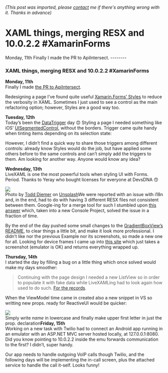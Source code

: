 *(This post was imported, please [contact](#/contact) me if there's anything wrong with it. Thanks in advance)*

# XAML things, merging RESX and 10.0.2.2 #XamarinForms

   Monday, 11th Finally I made the PR to ApiIntersect.   --------
  
### XAML things, merging RESX and 10.0.2.2 #XamarinForms

**Monday, 11th**  
Finally I made [the PR to ApiIntersect](https://github.com/xamarin/ApiInteresect/pull/3).

Redesigning a page I’ve found quite useful [Xamarin.Forms’ Styles](https://developer.xamarin.com/guides/xamarin-forms/user-interface/styles/) to reduce the verbosity in XAML. Sometimes I just used to see a control as the main refactoring option; however, Styles are a good way too.

**Tuesday, 12th**  
Today’s been the [DataTrigger](https://developer.xamarin.com/guides/xamarin-forms/application-fundamentals/triggers/) day 😊 Styling a page I needed something like iOS’ [UISegmentedControl](https://developer.apple.com/documentation/uikit/uisegmentedcontrol), without the borders. Trigger came quite handy when tinting items depending on its selection state:

<Label Text="Option 1">  
 <Label.Triggers>  
 <DataTrigger TargetType=”Label” Binding=”{Binding Option1Selected}” Value=”false” >  
 <Setter Property=”TextColor” Value=”Red” />  
 </DataTrigger>  
 <DataTrigger TargetType=”Label” Binding=”{Binding Option1Selected}” Value=”true” >  
 <Setter Property=”TextColor” Value=”Green” />  
 </DataTrigger>  
 </Label.Triggers>  
</Label>However, I didn’t find a quick way to share those triggers among different controls: already know Styles would do the job, but have applied some others before to the same controls and can’t simply add the triggers to them. Am looking for another way. Anyone would know any idea?

**Wednesday, 13th**  
LiveXAML is one the most powerful tools when styling UI with Forms. Period. Thanks to Yeray who bought licenses for everyone at DevsDNA 😙

![](https://cdn-images-1.medium.com/max/800/1*ua4EiwJkYsq7uY6kVn6rZw.jpeg)  
Photo by [Todd Diemer](https://unsplash.com/photos/0wdPEt-ufqs?utm_source=unsplash&amp;utm_medium=referral&amp;utm_content=creditCopyText) on [Unsplash](https://unsplash.com/?utm_source=unsplash&amp;utm_medium=referral&amp;utm_content=creditCopyText)We were reported with an issue with i18n and, in the end, had to do with having 3 different RESX files not consistent between them. Google-ing for a merge tool for such I stumbled upon [this answer](https://stackoverflow.com/a/32103645) which, taken into a new Console Project, solved the issue in a fraction of time.

By the end of the day pushed some small changes to the [GradientBoxView’s README](https://github.com/DevsDNA/GradientBoxView), to clear things a little bit, and make it look more professional. I didn’t like nor the previous Example nor its screenshots, so made a new one for all. Looking for device frames I came up into [this site](https://mockuphone.com) which just takes a screenshot (emulator is OK) and returns everything wrapped up.

**Thursday, 14th**  
I started the day by filling a bug on a little thing which once solved would make my days smoother:


> [](https://twitter.com/1Marcos2Cobena/status/941226957861244928)
Continuing with the page design I needed a new ListView so in order to populate it with fake data while LiveXAMLing had to look again how used to do such. [For the records](https://stackoverflow.com/q/28738090).

When the ViewModel time came in created also a new snippet in VS so writting new props. ready for ReactiveUI would be quicker:

![](https://cdn-images-1.medium.com/max/800/1*P0WkSZ3_RGXIyIuefopVuA.png)  
Simply write $name$ in lowercase and finally make upper first letter in just the prop. declaration**Friday, 15th**  
Working on a new task with Twilio had to connect an Android app running in an emulator with an ASP.NET MVC server hosted locally, at 127.0.0.1:8080. Did you know pointing to 10.0.2.2 inside the emu forwards communication to the first? I didn’t, super handy.

Our app needs to handle outgoing VoIP calls though Twilio, and the following days will be implementing the in-call screen, plus the attached service to handle the call it-self. Looks funny!